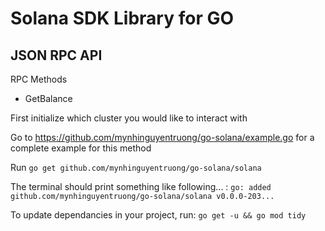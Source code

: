 # Solana SDK Library for GO

## JSON RPC API

RPC Methods
- GetBalance

First initialize which cluster you would like to interact with

Go to https://github.com/mynhinguyentruong/go-solana/example.go for a complete example for this method




Run `go get github.com/mynhinguyentruong/go-solana/solana`

The terminal should print something like following... : 
`go: added github.com/mynhinguyentruong/go-solana/solana v0.0.0-203...`

To update dependancies in your project, run:
`go get -u && go mod tidy`
